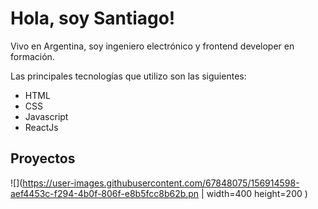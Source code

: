 <h1>Hola, soy Santiago!</h1>

<p> Vivo en Argentina, soy ingeniero electrónico y frontend developer en formación.</p>

Las principales tecnologías que utilizo son las siguientes:

<ul>
  <li>HTML</li>
  <li>CSS</li>
  <li>Javascript</li>
  <li>ReactJs</li>
</ul>

<h2> Proyectos </h2>



![](https://user-images.githubusercontent.com/67848075/156914598-aef4453c-f294-4b0f-806f-e8b5fcc8b62b.pn | width=400 height=200 )

